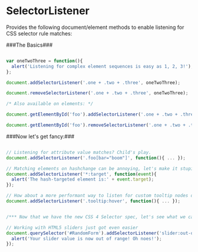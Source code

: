 SelectorListener
================

Provides the following document/element methods to enable listening for CSS selector rule matches:

###The Basics###

```javascript

var oneTwoThree = function(){
  alert('Listening for complex element sequences is easy as 1, 2, 3!');
};

document.addSelectorListener('.one + .two + .three', oneTwoThree);

document.removeSelectorListener('.one + .two + .three', oneTwoThree);

/* Also available on elements: */

document.getElementById('foo').addSelectorListener('.one + .two + .three', oneTwoThree);

document.getElementById('foo').removeSelectorListener('.one + .two + .three', oneTwoThree);

```

###Now let's get fancy:###

```javascript

// Listening for attribute value matches? Child's play.
document.addSelectorListener('.foo[bar="boom"]', function(){ ... });

// Matching elements on hashchange can be annoying, let's make it stupid simple
document.addSelectorListener('*:target', function(event){
  alert('The hash-targeted element is:' + event.target);
});

// How about a more performant way to listen for custom tooltip nodes document wide?
document.addSelectorListener('.tooltip:hover', function(){ ... });


/*** Now that we have the new CSS 4 Selector spec, let's see what we can do: ***/

// Working with HTML5 sliders just got even easier
document.querySelector('#RandomForm').addSelectorListener('slider:out-of-range', function(){
  alert('Your slider value is now out of range! Oh noes!');
});

```

